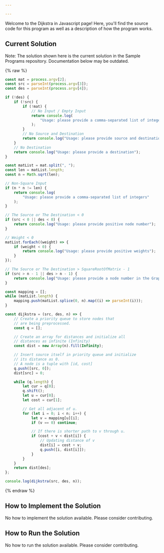 ```yaml
---

---
```


Welcome to the Dijkstra in Javascript page! Here, you'll find the source code for this program as well as a description of how the program works.

## Current Solution

Note: The solution shown here is the current solution in the Sample Programs repository. Documentation below may be outdated.

{% raw %}

```Javascript
const mat = process.argv[2];
const src = parseInt(process.argv[3]);
const des = parseInt(process.argv[4]);

if (!des) {
    if (!src) {
        if (!mat) {
            // No Input / Empty Input
            return console.log(
                "Usage: please provide a comma-separated list of integers"
            );
        }
        // No Source and Destination
        return console.log("Usage: please provide source and destination");
    }
    // No Destination
    return console.log("Usage: please provide a destination");
}

const matList = mat.split(", ");
const len = matList.length;
const n = Math.sqrt(len);

// Non-Square Input
if (n * n != len) {
    return console.log(
        "Usage: please provide a comma-separated list of integers"
    );
}

// The Source or The Destination < 0
if (src < 0 || des < 0) {
    return console.log("Usage: please provide positive node number");
}

// Weight < 0
matList.forEach((weight) => {
    if (weight < 0) {
        return console.log("Usage: please provide positive weights");
    }
});

// The Source or The Destination > SquareRootOfMatrix - 1
if (src > n - 1 || des > n - 1) {
    return console.log("Usage: please provide a node number in the Graph");
}

const mapping = [];
while (matList.length) {
    mapping.push(matList.splice(0, n).map((i) => parseInt(i)));
}

const dijkstra = (src, des, n) => {
    // Create a priority queue to store nodes that
    // are being preprocessed.
    const q = [];

    // Create an array for distances and initialize all
    // distances as infinite (Infinity)
    const dist = new Array(n).fill(Infinity);

    // Insert source itself in priority queue and initialize
    // its distance as 0.
    // A node is a tuple with [id, cost]
    q.push([src, 0]);
    dist[src] = 0;

    while (q.length) {
        let cur = q[0];
        q.shift();
        let u = cur[0];
        let cost = cur[1];

        // Get all adjacent of u.
        for (let i = 0; i < n; i++) {
            let v = mapping[u][i];
            if (v == 0) continue;

            // If there is shorter path to v through u.
            if (cost + v < dist[i]) {
                // Updating distance of v
                dist[i] = cost + v;
                q.push([i, dist[i]]);
            }
        }
    }
    return dist[des];
};

console.log(dijkstra(src, des, n));

```

{% endraw %}

## How to Implement the Solution

No how to implement the solution available. Please consider contributing.

## How to Run the Solution

No how to run the solution available. Please consider contributing.